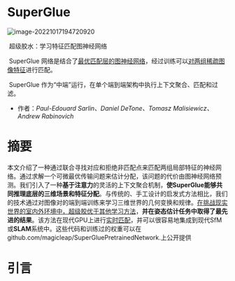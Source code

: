# SuperGlue

![image-20221017194720920](C:/Users/96212/AppData/Roaming/Typora/typora-user-images/image-20221017194720920.png)

​	超级胶水：学习特征匹配图神经网络



​	SuperGlue 网络是结合了<u>最优匹配层的图神经网络</u>，经过训练可以<u>对两组稀疏图像特征</u>进行匹配。

​	SuperGlue 作为“中端”运行，在单个端到端架构中执行上下文聚合、匹配和过滤。

- 作者：*Paul-Edouard Sarlin、Daniel DeTone、Tomasz Malisiewicz、Andrew Rabinovich*

# 摘要

​	本文介绍了一种通过联合寻找对应和拒绝非匹配点来匹配两组局部特征的神经网络。通过求解一个可微最优传输问题来估计分配，该问题的代价由图神经网络预测。我们引入了一种**基于注意力**的灵活的上下文聚合机制，**使SuperGlue能够共同推理底层的三维场景和特征分配**。与传统的、手工设计的启发式方法相比，我们的技术通过对图像对的端到端训练来学习三维世界的几何变换和规律。<u>在挑战现实世界的室内外环境中，超级胶优于其他学习方法</u>，**并在姿态估计任务中取得了最先进的结果**。该方法在现代GPU上进行<u>实时匹配</u>，并可以很容易地集成到现代SfM或**SLAM**系统中。这些代码和训练过的权重可以在github.com/magicleap/SuperGluePretrainedNetwork.上公开提供



# 引言















